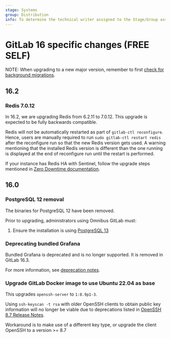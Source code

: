 ```yaml
---
stage: Systems
group: Distribution
info: To determine the technical writer assigned to the Stage/Group associated with this page, see https://about.gitlab.com/handbook/product/ux/technical-writing/#assignments
---
```


# GitLab 16 specific changes **(FREE SELF)**

NOTE:
When upgrading to a new major version, remember to first [check for background migrations](https://docs.gitlab.com/ee/update/index.html#checking-for-background-migrations-before-upgrading).

## 16.2

### Redis 7.0.12

In 16.2, we are upgrading Redis from 6.2.11 to 7.0.12. This upgrade is expected
to be fully backwards compatible.

Redis will not be automatically restarted as part of `gitlab-ctl reconfigure`.
Hence, users are manually required to run `sudo gitlab-ctl restart redis` after
the reconfigure run so that the new Redis version gets used. A warning
mentioning that the installed Redis version is different than the one running is
displayed at the end of reconfigure run until the restart is performed.

If your instance has Redis HA with Sentinel, follow the upgrade steps mentioned in
[Zero Downtime documentation](https://docs.gitlab.com/ee/update/zero_downtime.html#redis-ha-using-sentinel).

## 16.0

### PostgreSQL 12 removal

The binaries for PostgreSQL 12 have been removed.

Prior to upgrading, administrators using Omnibus GitLab must:

1. Ensure the installation is using [PostgreSQL 13](../settings/database.md#upgrade-packaged-postgresql-server)

### Deprecating bundled Grafana

Bundled Grafana is deprecated and is no longer supported. It is removed in GitLab 16.3.

For more information, see [deprecation notes](https://docs.gitlab.com/ee/administration/monitoring/performance/grafana_configuration.html#deprecation-of-bundled-grafana).

### Upgrade GitLab Docker image to use Ubuntu 22.04 as base

This upgrades `openssh-server` to `1:8.9p1-3`.

Using `ssh-keyscan -t rsa` with older OpenSSH clients to obtain public key information will no longer
be viable due to deprecations listed in [OpenSSH 8.7 Release Notes](https://www.openssh.com/txt/release-8.7).  

Workaround is to make use of a different key type, or upgrade the client OpenSSH to a version >= 8.7
